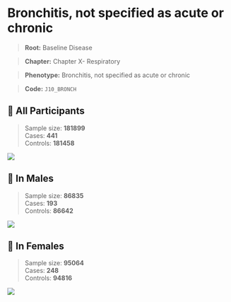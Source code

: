 # Bronchitis, not specified as acute or chronic

> **Root:** Baseline Disease  

> **Chapter:** Chapter X- Respiratory  

> **Phenotype:** Bronchitis, not specified as acute or chronic  

> **Code:** `J10_BRONCH`

## 🧪 All Participants  
> Sample size: **181899**  
> Cases: **441**  
> Controls: **181458**
<img src="/Disease/Figures/ALL/Incidence/J10_BRONCH.png"/>
<CsvTable src="/public/Disease/Data/ALL/Incidence/COX_J10_BRONCH.csv" label="🔍 View full results" />

## 👨 In Males  
> Sample size: **86835**  
> Cases: **193**  
> Controls: **86642**
<img src="/Disease/Figures/Male/Incidence/J10_BRONCH.png"/>
<CsvTable src="/public/Disease/Data/Male/Incidence/COX_J10_BRONCH.csv" label="🔍 View full results" />

## 👩 In Females  
> Sample size: **95064**  
> Cases: **248**  
> Controls: **94816**
<img src="/Disease/Figures/Female/Incidence/J10_BRONCH.png"/>
<CsvTable src="/public/Disease/Data/Female/Incidence/COX_J10_BRONCH.csv" label="🔍 View full results" />
